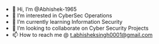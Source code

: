 - 👋 Hi, I’m @Abhishek-1965
- 👀 I’m interested in CyberSec Operations
- 🌱 I’m currently learning Information Security
- 💞️ I’m looking to collaborate on Cyber Security Projects
- 📫 How to reach me @ t.abhisheksingh0001@gmail.com

<!---
Abhishek-1965/Abhishek-1965 is a ✨ special ✨ repository because its `README.md` (this file) appears on your GitHub profile.
You can click the Preview link to take a look at your changes.
--->
